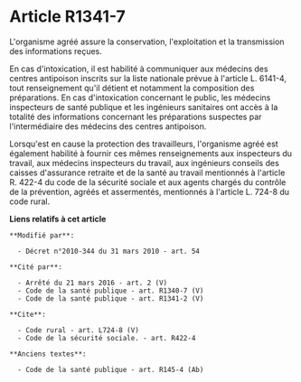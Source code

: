 # Article R1341-7

L'organisme agréé assure la conservation, l'exploitation et la transmission des informations reçues. 

En cas d'intoxication, il est habilité à communiquer aux médecins des centres antipoison inscrits sur la liste nationale
prévue à l'article L. 6141-4, tout renseignement qu'il détient et notamment la composition des préparations. En cas
d'intoxication concernant le public, les médecins inspecteurs de santé publique et les ingénieurs sanitaires ont accès à la
totalité des informations concernant les préparations suspectes par l'intermédiaire des médecins des centres antipoison. 

Lorsqu'est en cause la protection des travailleurs, l'organisme agréé est également habilité à fournir ces mêmes
renseignements aux inspecteurs du travail, aux médecins inspecteurs du travail, aux ingénieurs conseils des caisses
d'assurance retraite et de la santé au travail mentionnés à l'article R. 422-4 du code de la sécurité sociale et aux agents
chargés du contrôle de la prévention, agréés et assermentés, mentionnés à l'article L. 724-8 du code rural.

**Liens relatifs à cet article**

	**Modifié par**:

	  - Décret n°2010-344 du 31 mars 2010 - art. 54

	**Cité par**:

	  - Arrêté du 21 mars 2016 - art. 2 (V)
	  - Code de la santé publique - art. R1340-7 (V)
	  - Code de la santé publique - art. R1341-2 (V)

	**Cite**:

	  - Code rural - art. L724-8 (V)
	  - Code de la sécurité sociale. - art. R422-4

	**Anciens textes**:

	  - Code de la santé publique - art. R145-4 (Ab)
